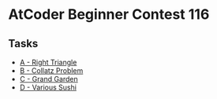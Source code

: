# AtCoder Beginner Contest 116
## Tasks
- [A - Right Triangle](https://atcoder.jp/contests/abc116/tasks/abc116_a)
- [B - Collatz Problem](https://atcoder.jp/contests/abc116/tasks/abc116_b)
- [C - Grand Garden](https://atcoder.jp/contests/abc116/tasks/abc116_c)
- [D - Various Sushi](https://atcoder.jp/contests/abc116/tasks/abc116_d)
